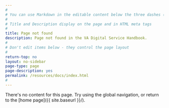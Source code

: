 ```yaml
---
#
# You can use Markdown in the editable content below the three dashes (---)
#
# Title and Description display on the page and in HTML meta tags
#
title: Page not found
description: Page not found in the VA Digital Service Handbook.
#
# Don't edit items below - they control the page layout
#
return-top: no
layout: no-sidebar
page-type: page
page-description: yes
permalink: /resources/docs/index.html
#
---
```


There's no content for this page. Try using the global navigation, or return to the [home page]({{ site.baseurl }}/).

<p>&nbsp;</p>
<p>&nbsp;</p>
<p>&nbsp;</p>
<p>&nbsp;</p>
<p>&nbsp;</p>
